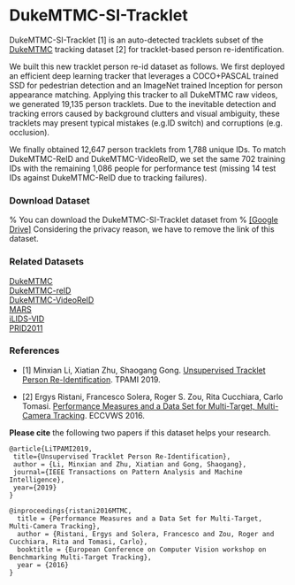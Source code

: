 # DukeMTMC-SI-Tracklet

DukeMTMC-SI-Tracklet [1] is an auto-detected tracklets subset of the [DukeMTMC](http://vision.cs.duke.edu/DukeMTMC/) tracking dataset [2] for tracklet-based person re-identification.

We built this new tracklet person re-id dataset as follows. We first deployed an efficient deep learning tracker that leverages a COCO+PASCAL trained SSD for pedestrian detection and an ImageNet trained Inception for person appearance matching. Applying this tracker to all DukeMTMC raw videos, we generated 19,135 person tracklets. Due to the inevitable detection and tracking errors caused by background clutters and visual ambiguity, these tracklets may present typical mistakes (e.g.ID switch) and corruptions (e.g. occlusion).

We finally obtained 12,647 person tracklets from 1,788 unique IDs. To match DukeMTMC-ReID and DukeMTMC-VideoReID, we set the same 702 training IDs with the remaining 1,086 people for performance test (missing 14 test IDs against DukeMTMC-ReID due to tracking failures).

### Download Dataset
% You can download the DukeMTMC-SI-Tracklet dataset from
% [[Google Drive]](https://drive.google.com/open?id=1JR7z3sCyCC23nziYHDATClJwnCW39z5b)
Considering the privacy reason, we have to remove the link of this dataset.

### Related Datasets
[DukeMTMC](http://vision.cs.duke.edu/DukeMTMC/details.html)<br/>
[DukeMTMC-reID](https://github.com/layumi/DukeMTMC-reID_evaluation)<br/>
[DukeMTMC-VideoReID](https://github.com/Yu-Wu/DukeMTMC-VideoReID)<br/>
[MARS](http://www.liangzheng.com.cn/Project/project_mars.html)<br/>
[iLIDS-VID](http://www.eecs.qmul.ac.uk/~xiatian/downloads_qmul_iLIDS-VID_ReID_dataset.html)<br/>
[PRID2011](https://www.tugraz.at/institute/icg/research/team-bischof/lrs/downloads/prid11/)

### References
- [1] Minxian Li, Xiatian Zhu, Shaogang Gong. [Unsupervised Tracklet Person Re-Identification](http://www.eecs.qmul.ac.uk/~sgg/papers/LiEtAl_PAMI2019.pdf). TPAMI 2019.

- [2] Ergys Ristani, Francesco Solera, Roger S. Zou, Rita Cucchiara, Carlo Tomasi. [Performance Measures and a Data Set for Multi-Target, Multi-Camera Tracking](https://users.cs.duke.edu/~tomasi/papers/ristani/ristaniBmtt16.pdf). ECCVWS 2016.

**Please cite** the following two papers if this dataset helps your research.
```
@article{LiTPAMI2019,
 title={Unsupervised Tracklet Person Re-Identification},
 author = {Li, Minxian and Zhu, Xiatian and Gong, Shaogang},
 journal={IEEE Transactions on Pattern Analysis and Machine Intelligence},
 year={2019}
}

@inproceedings{ristani2016MTMC,
  title = {Performance Measures and a Data Set for Multi-Target, Multi-Camera Tracking},
  author = {Ristani, Ergys and Solera, Francesco and Zou, Roger and Cucchiara, Rita and Tomasi, Carlo},
  booktitle = {European Conference on Computer Vision workshop on Benchmarking Multi-Target Tracking},
  year = {2016}
}
```
